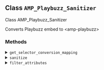 ## Class `AMP_Playbuzz_Sanitizer`

Class AMP_Playbuzz_Sanitizer

Converts Playbuzz embed to &lt;amp-playbuzz&gt;

### Methods
<details>
<summary><code>get_selector_conversion_mapping</code></summary>

```php
public get_selector_conversion_mapping()
```

Get mapping of HTML selectors to the AMP component selectors which they may be converted into.


</details>
<details>
<summary><code>sanitize</code></summary>

```php
public sanitize()
```

Sanitize the Playbuzz elements from the HTML contained in this instance&#039;s Dom\Document.


</details>
<details>
<summary><code>filter_attributes</code></summary>

```php
private filter_attributes( $attributes )
```

&quot;Filter&quot; HTML attributes for &lt;amp-audio&gt; elements.


</details>
